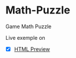 # Math-Puzzle
Game Math Puzzle

Live exemple on
- [x] [HTML Preview](https://cdn.rawgit.com/UrsuAndrei/Math-Puzzle/b30a3482/index.html)

